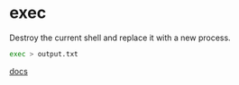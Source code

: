 # exec
Destroy the current shell and replace it with a new process.
```bash
exec > output.txt

```

[docs](https://www.computerhope.com/unix/bash/exec.htm)

